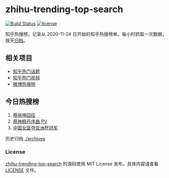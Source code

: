 # zhihu-trending-top-search

[![Build Status](https://github.com/justjavac/zhihu-trending-top-search/workflows/ci/badge.svg?branch=main)](https://github.com/justjavac/zhihu-trending-top-search/actions)
[![license](https://img.shields.io/github/license/justjavac/zhihu-trending-top-search)](https://github.com/justjavac/zhihu-trending-top-search/blob/main/LICENSE)

知乎热搜榜，记录从 2020-11-24 日开始的知乎热搜榜单。每小时抓取一次数据，按天[归档](./archives)。

## 相关项目

- [知乎热门话题](https://github.com/justjavac/zhihu-trending-hot-questions)
- [知乎热门视频](https://github.com/justjavac/zhihu-trending-hot-video)
- [微博热搜榜](https://github.com/justjavac/weibo-trending-hot-search)

## 今日热搜榜

<!-- BEGIN -->
<!-- 最后更新时间 Mon Jul 03 2023 23:07:54 GMT+0800 (China Standard Time) -->

1. [蔡徐坤回应](https://www.zhihu.com/search?q=%E8%94%A1%E5%BE%90%E5%9D%A4%E5%9B%9E%E5%BA%94)
1. [原神枫丹序曲 PV](https://www.zhihu.com/search?q=%E5%8E%9F%E7%A5%9E%E6%9E%AB%E4%B8%B9%E5%BA%8F%E6%9B%B2%20PV)
1. [中国女篮夺亚洲杯冠军](https://www.zhihu.com/search?q=%E4%B8%AD%E5%9B%BD%E5%A5%B3%E7%AF%AE%E5%A4%BA%E4%BA%9A%E6%B4%B2%E6%9D%AF%E5%86%A0%E5%86%9B)

<!-- END -->

历史归档 [./archives](./archives)

### License

[zhihu-trending-top-search](https://github.com/justjavac/zhihu-trending-top-search) 的源码使用 MIT License
发布。具体内容请查看 [LICENSE](./LICENSE) 文件。
